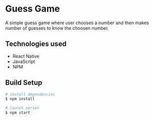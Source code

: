 # Guess Game

A simple guess game where user chooses a number and then makes number of guesses to know the choosen number.

## Technologies used

- React Native
- JavaScript
- NPM

## Build Setup

``` bash
# install dependencies
$ npm install

# launch server
$ npm start
```

